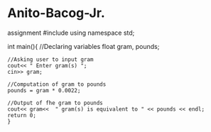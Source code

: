 # Anito-Bacog-Jr.
assignment 
#include <iostream>
using namespace std;

int main(){
	//Declaring variables
	float gram, pounds;
	
	//Asking user to input gram
	cout<< " Enter gram(s) ";
	cin>> gram;
	
	//Computation of gram to pounds
	pounds = gram * 0.0022;
	
	//Output of fhe gram to pounds
	cout<< gram<<  " gram(s) is equivalent to " << pounds << endl;
	return 0;
	}
